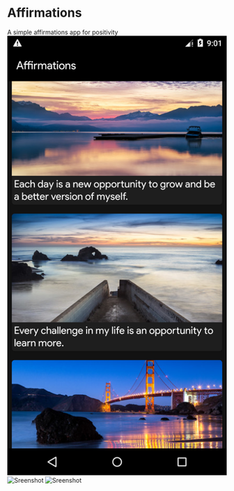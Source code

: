 # Affirmations
A simple affirmations app for positivity
![Sreenshot](https://github.com/TumininuCodes/Affirmations/blob/master/Screenshot_1606723310.png)
![Sreenshot]()
![Sreenshot]()
